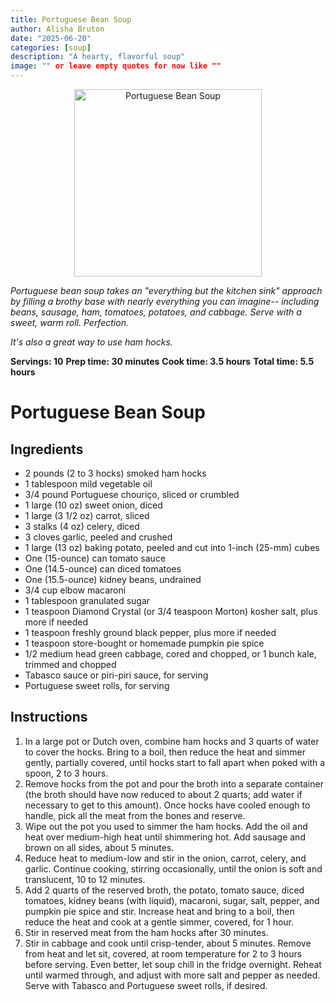 ```yaml
---
title: Portuguese Bean Soup
author: Alisha Bruton
date: "2025-06-20"
categories: [soup]
description: "A hearty, flavorful soup"
image: "" or leave empty quotes for now like ""
---
```


<p align="center">
  <img src="./images/ynh-brazilian-beans.jpg" alt="Portuguese Bean Soup" width="300"/>
</p>

*Portuguese bean soup takes an "everything but the kitchen sink" approach by filling a brothy base with nearly everything you can imagine--
including beans, sausage, ham, tomatoes, potatoes, and cabbage. Serve with a sweet, warm roll. Perfection.*

*It's also a great way to use ham hocks.*

**Servings: 10**
**Prep time: 30 minutes**
**Cook time: 3.5 hours**
**Total time: 5.5 hours**

# Portuguese Bean Soup

## Ingredients
- 2 pounds (2 to 3 hocks) smoked ham hocks
- 1 tablespoon mild vegetable oil
- 3/4 pound Portuguese chouriço, sliced or crumbled
- 1 large (10 oz) sweet onion, diced
- 1 large (3 1/2 oz) carrot, sliced
- 3 stalks (4 oz) celery, diced
- 3 cloves garlic, peeled and crushed
- 1 large (13 oz) baking potato, peeled and cut into 1-inch (25-mm) cubes
- One (15-ounce) can tomato sauce
- One (14.5-ounce) can diced tomatoes
- One (15.5-ounce) kidney beans, undrained
- 3/4 cup elbow macaroni
- 1 tablespoon granulated sugar
- 1 teaspoon Diamond Crystal (or 3/4 teaspoon Morton) kosher salt, plus more if needed
- 1 teaspoon freshly ground black pepper, plus more if needed
- 1 teaspoon store-bought or homemade pumpkin pie spice
- 1/2 medium head green cabbage, cored and chopped, or 1 bunch kale, trimmed and chopped
- Tabasco sauce or piri-piri sauce, for serving
- Portuguese sweet rolls, for serving


## Instructions
1. In a large pot or Dutch oven, combine ham hocks and 3 quarts of water to cover the hocks.
   Bring to a boil, then reduce the heat and simmer gently, partially covered, until hocks
   start to fall apart when poked with a spoon, 2 to 3 hours.
2. Remove hocks from the pot and pour the broth into a separate container (the broth should
    have now reduced to about 2 quarts; add water if necessary to get to this amount).
    Once hocks have cooled enough to handle, pick all the meat from the bones and reserve.
3. Wipe out the pot you used to simmer the ham hocks. Add the oil and heat over medium-high
   heat until shimmering hot. Add sausage and brown on all sides, about 5 minutes.
4. Reduce heat to medium-low and stir in the onion, carrot, celery, and garlic. Continue
   cooking, stirring occasionally, until the onion is soft and translucent, 10 to 12 minutes.
5. Add 2 quarts of the reserved broth, the potato, tomato sauce, diced tomatoes, kidney beans
   (with liquid), macaroni, sugar, salt, pepper, and pumpkin pie spice and stir. Increase heat
   and bring to a boil, then reduce the heat and cook at a gentle simmer, covered, for 1 hour.
6. Stir in reserved meat from the ham hocks after 30 minutes.
7. Stir in cabbage and cook until crisp-tender, about 5 minutes. Remove from heat and let sit,
   covered, at room temperature for 2 to 3 hours before serving. Even better, let soup chill
   in the fridge overnight.
Reheat until warmed through, and adjust with more salt and pepper as needed. Serve with Tabasco and Portuguese sweet rolls, if desired.
